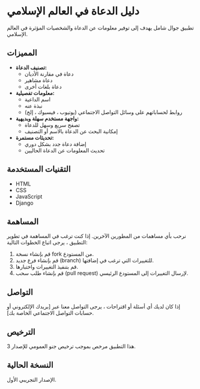 # دليل الدعاة في العالم الإسلامي

تطبيق جوال شامل يهدف إلى توفير معلومات عن الدعاة والشخصيات المؤثرة في العالم الإسلامي.

## المميزات

* **تصنيف الدعاة:**
    * دعاة في مقارنة الأديان
    * دعاة مشاهير
    * دعاة بلغات أخرى
* **معلومات تفصيلية:**
    * اسم الداعية
    * نبذة عنه
    * روابط لحساباتهم على وسائل التواصل الاجتماعي (يوتيوب ، فيسبوك ، إلخ)
* **واجهة مستخدم سهلة وبديهية:**
    * تصفح سريع وسهل للدعاة
    * إمكانية البحث عن الدعاة بالاسم أو التصنيف
* **تحديثات مستمرة:**
    * إضافة دعاة جدد بشكل دوري
    * تحديث المعلومات عن الدعاة الحاليين

## التقنيات المستخدمة

* HTML
* CSS
* JavaScript
* Django

## المساهمة

نرحب بأي مساهمات من المطورين الآخرين. إذا كنت ترغب في المساهمة في تطوير التطبيق ، يرجى اتباع الخطوات التالية:

1. قم بإنشاء نسخة fork من المستودع.
2. قم بإنشاء فرع جديد (branch) للتغييرات التي ترغب في إضافتها.
3. قم بتنفيذ التغييرات واختبارها.
4. قم بإنشاء طلب سحب (pull request) لإرسال التغييرات إلى المستودع الرئيسي.

## التواصل

إذا كان لديك أي أسئلة أو اقتراحات ، يرجى التواصل معنا عبر [بريدك الإلكتروني أو حسابات التواصل الاجتماعي الخاصة بك].

## الترخيص

هذا التطبيق مرخص بموجب ترخيص جنو العمومي للإصدار 3.

## النسخة الحالية

الإصدار التجريبي الأول.


